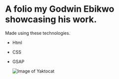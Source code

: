 # A folio my **Godwin Ebikwo** showcasing his work.

Made using these technologies.

- Html
- CSS
- GSAP

  ![Image of Yaktocat](https://res.cloudinary.com/dqv9mfbvt/image/upload/v1596974822/folio_cedwnj.png)

